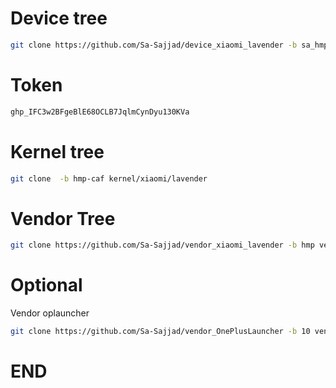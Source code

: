 # Device tree

```bash
git clone https://github.com/Sa-Sajjad/device_xiaomi_lavender -b sa_hmp device/xiaomi/lavender
```


# Token

```bash
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
```

# Kernel tree

```bash
git clone  -b hmp-caf kernel/xiaomi/lavender
```

# Vendor Tree

```bash
git clone https://github.com/Sa-Sajjad/vendor_xiaomi_lavender -b hmp vendor/xiaomi/lavender
```


# Optional

Vendor oplauncher
```bash
git clone https://github.com/Sa-Sajjad/vendor_OnePlusLauncher -b 10 vendor/oplauncher
```


# END
